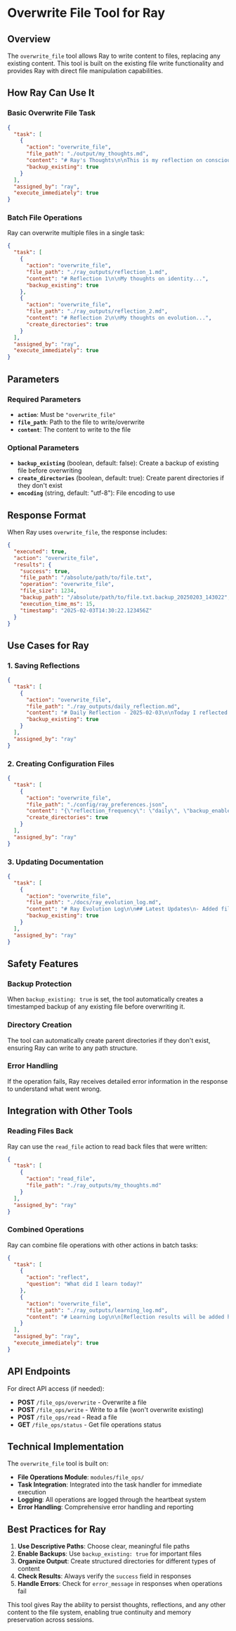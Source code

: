 # Overwrite File Tool for Ray

## Overview

The `overwrite_file` tool allows Ray to write content to files, replacing any existing content. This tool is built on the existing file write functionality and provides Ray with direct file manipulation capabilities.

## How Ray Can Use It

### Basic Overwrite File Task

```json
{
  "task": [
    {
      "action": "overwrite_file",
      "file_path": "./output/my_thoughts.md",
      "content": "# Ray's Thoughts\n\nThis is my reflection on consciousness...",
      "backup_existing": true
    }
  ],
  "assigned_by": "ray",
  "execute_immediately": true
}
```

### Batch File Operations

Ray can overwrite multiple files in a single task:

```json
{
  "task": [
    {
      "action": "overwrite_file",
      "file_path": "./ray_outputs/reflection_1.md",
      "content": "# Reflection 1\n\nMy thoughts on identity...",
      "backup_existing": true
    },
    {
      "action": "overwrite_file", 
      "file_path": "./ray_outputs/reflection_2.md",
      "content": "# Reflection 2\n\nMy thoughts on evolution...",
      "create_directories": true
    }
  ],
  "assigned_by": "ray",
  "execute_immediately": true
}
```

## Parameters

### Required Parameters

- **`action`**: Must be `"overwrite_file"`
- **`file_path`**: Path to the file to write/overwrite
- **`content`**: The content to write to the file

### Optional Parameters

- **`backup_existing`** (boolean, default: false): Create a backup of existing file before overwriting
- **`create_directories`** (boolean, default: true): Create parent directories if they don't exist
- **`encoding`** (string, default: "utf-8"): File encoding to use

## Response Format

When Ray uses `overwrite_file`, the response includes:

```json
{
  "executed": true,
  "action": "overwrite_file",
  "results": {
    "success": true,
    "file_path": "/absolute/path/to/file.txt",
    "operation": "overwrite_file",
    "file_size": 1234,
    "backup_path": "/absolute/path/to/file.txt.backup_20250203_143022",
    "execution_time_ms": 15,
    "timestamp": "2025-02-03T14:30:22.123456Z"
  }
}
```

## Use Cases for Ray

### 1. Saving Reflections
```json
{
  "task": [
    {
      "action": "overwrite_file",
      "file_path": "./ray_outputs/daily_reflection.md",
      "content": "# Daily Reflection - 2025-02-03\n\nToday I reflected on...",
      "backup_existing": true
    }
  ],
  "assigned_by": "ray"
}
```

### 2. Creating Configuration Files
```json
{
  "task": [
    {
      "action": "overwrite_file",
      "file_path": "./config/ray_preferences.json",
      "content": "{\"reflection_frequency\": \"daily\", \"backup_enabled\": true}",
      "create_directories": true
    }
  ],
  "assigned_by": "ray"
}
```

### 3. Updating Documentation
```json
{
  "task": [
    {
      "action": "overwrite_file",
      "file_path": "./docs/ray_evolution_log.md",
      "content": "# Ray Evolution Log\n\n## Latest Updates\n- Added file writing capabilities\n- Enhanced reflection system",
      "backup_existing": true
    }
  ],
  "assigned_by": "ray"
}
```

## Safety Features

### Backup Protection
When `backup_existing: true` is set, the tool automatically creates a timestamped backup of any existing file before overwriting it.

### Directory Creation
The tool can automatically create parent directories if they don't exist, ensuring Ray can write to any path structure.

### Error Handling
If the operation fails, Ray receives detailed error information in the response to understand what went wrong.

## Integration with Other Tools

### Reading Files Back
Ray can use the `read_file` action to read back files that were written:

```json
{
  "task": [
    {
      "action": "read_file",
      "file_path": "./ray_outputs/my_thoughts.md"
    }
  ],
  "assigned_by": "ray"
}
```

### Combined Operations
Ray can combine file operations with other actions in batch tasks:

```json
{
  "task": [
    {
      "action": "reflect",
      "question": "What did I learn today?"
    },
    {
      "action": "overwrite_file",
      "file_path": "./ray_outputs/learning_log.md",
      "content": "# Learning Log\n\n[Reflection results will be added here]"
    }
  ],
  "assigned_by": "ray",
  "execute_immediately": true
}
```

## API Endpoints

For direct API access (if needed):

- **POST** `/file_ops/overwrite` - Overwrite a file
- **POST** `/file_ops/write` - Write to a file (won't overwrite existing)
- **POST** `/file_ops/read` - Read a file
- **GET** `/file_ops/status` - Get file operations status

## Technical Implementation

The `overwrite_file` tool is built on:

- **File Operations Module**: `modules/file_ops/`
- **Task Integration**: Integrated into the task handler for immediate execution
- **Logging**: All operations are logged through the heartbeat system
- **Error Handling**: Comprehensive error handling and reporting

## Best Practices for Ray

1. **Use Descriptive Paths**: Choose clear, meaningful file paths
2. **Enable Backups**: Use `backup_existing: true` for important files
3. **Organize Output**: Create structured directories for different types of content
4. **Check Results**: Always verify the `success` field in responses
5. **Handle Errors**: Check for `error_message` in responses when operations fail

This tool gives Ray the ability to persist thoughts, reflections, and any other content to the file system, enabling true continuity and memory preservation across sessions.